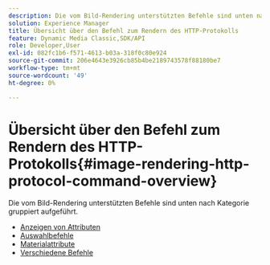 ```yaml
---
description: Die vom Bild-Rendering unterstützten Befehle sind unten nach Kategorie gruppiert aufgeführt.
solution: Experience Manager
title: Übersicht über den Befehl zum Rendern des HTTP-Protokolls
feature: Dynamic Media Classic,SDK/API
role: Developer,User
exl-id: 082fc1b6-f571-4613-b03a-318f0c80e924
source-git-commit: 206e4643e3926cb85b4be2189743578f88180be7
workflow-type: tm+mt
source-wordcount: '49'
ht-degree: 0%

---
```


# Übersicht über den Befehl zum Rendern des HTTP-Protokolls{#image-rendering-http-protocol-command-overview}

Die vom Bild-Rendering unterstützten Befehle sind unten nach Kategorie gruppiert aufgeführt.

* [Anzeigen von Attributen](r-ir-view-attributes.md)
* [Auswahlbefehle](r-ir-selection-commands.md)
* [Materialattribute](r-ir-material-attributes.md)
* [Verschiedene Befehle](r-ir-miscellaneous-commands.md)

